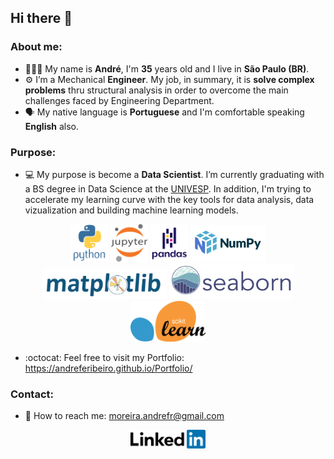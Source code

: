<h2>Hi there 👋</h2>

<h3>About me:</h3>

- 🧔🏿‍♂️ My name is **André**,  I'm **35** years old and I live in **São Paulo (BR)**.
- ⚙️ I’m a Mechanical **Engineer**. My job, in summary, it is **solve complex problems** thru structural analysis in order to overcome the main challenges faced by Engineering Department.
- 🗣️ My native language is **Portuguese** and I'm comfortable speaking **English** also.

<h3>Purpose:</h3>

- 💻 My purpose is become a **Data Scientist**. I’m currently graduating with a BS degree in Data Science at the [UNIVESP](https://univesp.br/). In addition, I'm trying to accelerate my learning curve with the key tools for data analysis, data vizualization and building machine learning models.

<p align="center">
        <img src="images/python-original-wordmark.svg" width="60" />
        <img src="images/jupyter-original-wordmark.svg" width="60" />
        <img src="images/pandas-original-wordmark.svg" width="60" />
        <img src="images/numpylogo.svg" width="120" />
        <img src="images/logo2_compressed.svg" width="200" />
        <img src="images/logo-wide-lightbg.svg" width="200" />
        <img src="images/1200px-Scikit_learn_logo_small.svg.png" width="120" />
</p>


- :octocat: Feel free to visit my Portfolio: https://andreferibeiro.github.io/Portfolio/


<h3>Contact:</h3>

-  📧 How to reach me: moreira.andrefr@gmail.com

<p align="center"><a href="https://www.linkedin.com/in/andreferibeiro">
         <img src="images/linkedin-logo.png" width="120" /a>
</p>
